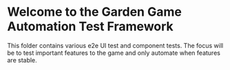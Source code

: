# Welcome to the Garden Game Automation Test Framework

This folder contains various e2e UI test and component tests. The focus will be to test important features to the game and only automate when features are stable. 
